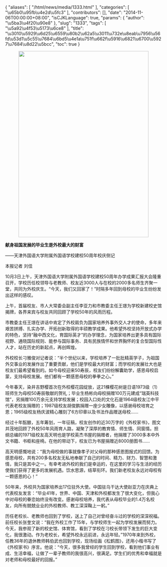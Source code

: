 {
    "aliases": [
        "/html/news/media/1333.html"
    ],
    "categories": [
        "\u65b0\u95fb\u4e2d\u5fc3"
    ],
    "contributors": [],
    "date": "2014-11-06T00:00:00+08:00",
    "isCJKLanguage": true,
    "params": {
        "author": "\u5ba3\u4f20\u90e8"
    },
    "slug": "1333",
    "tags": [
        "\u5a92\u4f53\u5173\u6ce8"
    ],
    "title": "\u3010\u5929\u6d25\u6559\u80b2\u62a5\u3011\u732e\u8eab\u7956\u56fd\u53d1\u5c55\u7684\u6bd5\u4e1a\u751f\u662f\u5916\u6821\u6700\u5927\u7684\u8d22\u5bcc",
    "toc": true
}


<img
    src="https://cdn.tfls.online/mirror/full/c513622699efbc1f39a0a4298a1f5086cabc08ca.jpg"
    style="display:block;margin-left:auto;margin-right:auto;"
    decoding="async"
    fetchpriority="auto"
    loading="lazy"
    height="600"
    width="418"
/>




  





**献身祖国发展的毕业生是外校最大的财富**




——天津外国语大学附属外国语学校建校50周年校庆侧记









本报记者 刘佳




10月3日上午，天津外国语大学附属外国语学校建校50周年办学成果汇报大会隆重召开，学校历任校领导与老教师、校友近3000人与在校的2000多名师生齐聚一堂，共同为外校庆生。“今天，我们又回家了！”时隔多年回到母校的毕业生纷纷发出这样的感叹。




上午，首届校友、市人大常委会副主任李亚力和市教委主任王璟为学校新建校史馆揭牌，各界来宾与校友共同回顾了学校50年的风雨历程。




市教委主任王璟在讲话中肯定了外校肩负为国家培养外事外交人才的使命，多年来艰苦拼搏、扎实办学、开拓创新取得的丰硕教学成果。他希望外校坚持开放式办学的特色，坚持“融中西文化，育国际英才”的办学理念，为国家培养出更多具有国际视野、通晓国际规则、能参与国际事务、具有民族情怀和世界胸怀的复合型国际性人才，站在历史的新起点，再创辉煌。




外校校长刁雅俊对记者说：“半个世纪以来，学校培养了一批批精英学子，为祖国外交事业的发展作出了重要贡献，他们是学校最大的财富；而学校的发展壮大也是校友们最希望看到的。如今母校迎来50寿辰，校友们纷纷解囊助学，感恩母校启蒙，支持母校发展。他们都有一颗感恩母校的拳拳之心。”




今年春天，染井吉野樱首次在外校樱花园绽放，这21棵樱花树是日语1973级（1）班师生为母校50寿辰敬献的贺礼；毕业生杨彬向母校捐赠100万元建成“瑞英科技馆”，另捐赠100万余元支持学校发展；校园入口处的文化石是1964级校友江中平代表老校友捐赠的；1987级校友胡俊鹏捐赠一座少女雕像，以感谢母校培育之恩；1965级校友杨庆波精心雕刻了6方印章以及书法作品赠送母校……




经过十年酝酿，五年筹划，一年征稿，校友创作的近30万字的《外校家书》，图文并茂地回顾了外校50年风雨育人路，凝聚了深厚的教育情、师生情、同窗情。担纲总编的1971级校友高天明也是学校英杰书屋的捐赠者，他捐赠了3000多本中外文书籍、书柜和座椅。在他的带动下，校友已为书屋捐赠近8000册图书……




高天明感慨地说：“我为母校做的事就像孝子对父母的那种感恩图报式的回馈。为感恩母校，共有200多名校友无私地奉献了自己的时间、精力、财力、智慧和激情，我只是其中之一。有幸考进外校的我们是幸运的，在这里的学习与生活的经历使我们获得了更多的发展机遇。饮水思源，结草衔环。我们新老校友永远对母校有一颗感恩的心！”




50年来，外校共为国家培养出17位驻外大使。中国驻乌干达大使赵亚力在庆典上代表校友发言：“毕业41年，世界、中国、天津和外校都发生了很大变化，但我心中对母校的眷恋始终没有改变。感谢母校培养，我代表从母校毕业的1.4万名校友，向所有兢兢业业的外校教师、教工深深鞠上一躬。”




历任老校长、老教师也回到了学校，送上了自己对曾经奋斗过的学校的深深祝福。前任校长张奎文说：“我在外校工作了15年，与学校师生一起为学校发展而努力。今天，我参观了新的校史馆、体育馆，看到了学校在刁校长带领下发生的巨大变化，我很激动。作为老校长，希望外校永远前进，永远年轻。”1970年来到外校，任教36年的退休教师韩伯武也回到学校，现场绘画《松鹤图》，还用小楷书写了《外校家书》序言。他说：“今天，很多我曾经的学生回到学校，看到他们事业有成、生活幸福，让做了一辈子教师的我很高兴，很满足。学生们的优秀和幸福就是对老师和母校最好的回报。”




  




